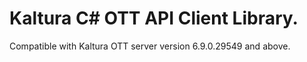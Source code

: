 # Kaltura C# OTT API Client Library.
Compatible with Kaltura OTT server version 6.9.0.29549 and above.
